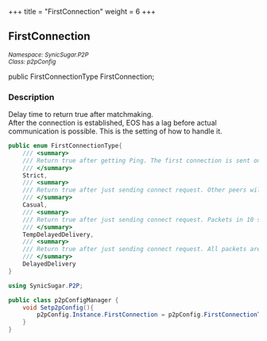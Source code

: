+++
title = "FirstConnection"
weight = 6
+++
## FirstConnection
<small>*Namespace: SynicSugar.P2P* <br>
*Class: p2pConfig* </small>

public FirstConnectionType FirstConnection;


### Description
Delay time to return true after matchmaking.<br>
After the connection is established, EOS has a lag before actual communication is possible. This is the setting of how to handle it.<br>

```cs
public enum FirstConnectionType{
    /// <summary>
    /// Return true after getting Ping. The first connection is sent on SynicSugar, so this is reliable but has a lag.
    /// </summary>
    Strict, 
    /// <summary>
    /// Return true after just sending connect request. Other peers will discard the initial some packets that the user sends during about 1sec after getting true. (Depends on the ping)
    /// </summary>
    Casual, 
    /// <summary>
    /// Return true after just sending connect request. Packets in 10 sec after matching are stored in the receive buffer even if the peer haven't accept the connection.
    /// </summary>
    TempDelayedDelivery, 
    /// <summary>
    /// Return true after just sending connect request. All packets are stored in the receive buffer even if the peer haven't accept the connection. PauseConnections() stops the work.
    /// </summary>
    DelayedDelivery
}

```

```cs
using SynicSugar.P2P;

public class p2pConfigManager {
    void Setp2pConfig(){
        p2pConfig.Instance.FirstConnection = p2pConfig.FirstConnectionType.Strict;
    }
}
```